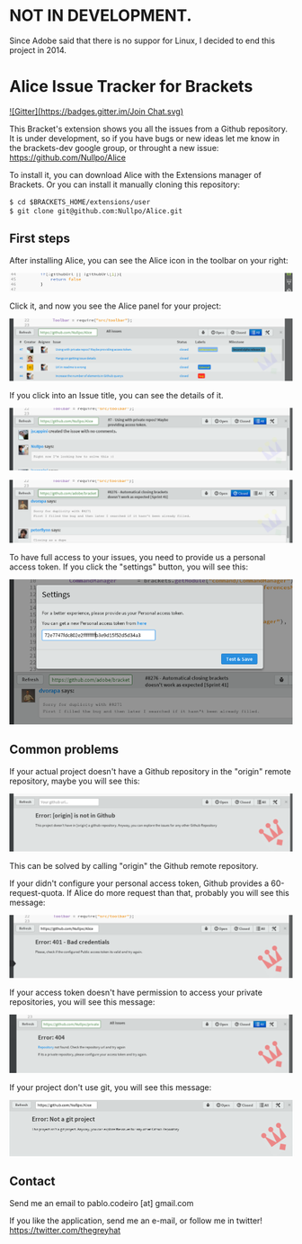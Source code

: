 
NOT IN DEVELOPMENT.
===================

Since Adobe said that there is no suppor for Linux, I decided to end this project in 2014.

Alice Issue Tracker for Brackets
================================
[![Gitter](https://badges.gitter.im/Join Chat.svg)](https://gitter.im/Nullpo/Alice?utm_source=badge&utm_medium=badge&utm_campaign=pr-badge&utm_content=badge)



This Bracket's extension shows you all the issues from a Github repository. It is under development, so if you have bugs or new ideas let me know in the brackets-dev google group, or throught a new issue: https://github.com/Nullpo/Alice

To install it, you can download Alice with the Extensions manager of Brackets. Or you can install it manually cloning this repository:

```
$ cd $BRACKETS_HOME/extensions/user
$ git clone git@github.com:Nullpo/Alice.git
```

First steps
-----------

After installing Alice, you can see the Alice icon in the toolbar on your right:

![alt text](https://raw.githubusercontent.com/Nullpo/Alice/65065ea8b8a26ae492bbc24685d95e7e71eecbc8/readme_files/img1.png)


Click it, and now you see the Alice panel for your project:

![alt text](https://raw.githubusercontent.com/Nullpo/Alice/65065ea8b8a26ae492bbc24685d95e7e71eecbc8/readme_files/img2.png)


If you click into an Issue title, you can see the details of it.

![alt text](https://raw.githubusercontent.com/Nullpo/Alice/65065ea8b8a26ae492bbc24685d95e7e71eecbc8/readme_files/img3.png)

![alt text](https://raw.githubusercontent.com/Nullpo/Alice/65065ea8b8a26ae492bbc24685d95e7e71eecbc8/readme_files/img4.png)

To have full access to your issues, you need to provide us a personal access token. If you click the "settings" button, you will see this:

![alt text](https://raw.githubusercontent.com/Nullpo/Alice/65065ea8b8a26ae492bbc24685d95e7e71eecbc8/readme_files/img5.png)

Common problems
---------------

If your actual project doesn't have a Github repository in the "origin" remote repository, maybe you will see this:

![alt text](https://raw.githubusercontent.com/Nullpo/Alice/65065ea8b8a26ae492bbc24685d95e7e71eecbc8/readme_files/err0.png)

This can be solved by calling "origin" the Github remote repository.


If your didn't configure your personal access token, Github provides a 60-request-quota. If Alice do more request than that, probably you will see this message:

![alt text](https://raw.githubusercontent.com/Nullpo/Alice/65065ea8b8a26ae492bbc24685d95e7e71eecbc8/readme_files/err2.png)

If your access token doesn't have permission to access your private repositories, you will see this message:

![alt text](https://raw.githubusercontent.com/Nullpo/Alice/65065ea8b8a26ae492bbc24685d95e7e71eecbc8/readme_files/err1.png)


If your project don't use git, you will see this message:

![alt text](https://raw.githubusercontent.com/Nullpo/Alice/65065ea8b8a26ae492bbc24685d95e7e71eecbc8/readme_files/err4.png)



Contact
-------

Send me an email to pablo.codeiro [at] gmail.com

If you like the application, send me an e-mail, or follow me in twitter! https://twitter.com/thegreyhat
